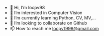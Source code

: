 - 👋 Hi, I’m locpv98
- 👀 I’m interested in Computer Vision
- 🌱 I’m currently learning Python, CV, MV,...
- 💞️ I’m looking to collaborate on Github
- 📫 How to reach me locpv1998@gmail.com

<!---
locpv98/locpv98 is a ✨ special ✨ repository because its `README.md` (this file) appears on your GitHub profile.
You can click the Preview link to take a look at your changes.
--->
